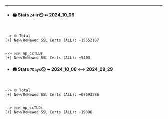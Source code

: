 

---
- #### 🖨️ **Stats** `24Hr`⏲️ ➼ 2024_10_06
```console


--> 🌐 Total
[+] New/ReNewed SSL Certs (ALL): +15552107


--> 🇳🇵 np_ccTLDs
[+] New/ReNewed SSL Certs (ALL): +5403

```

- #### 🖨️ **Stats** `7Days`⏲️ ➼ 2024_10_06 <--> 2024_09_29
```console


--> 🌐 Total
[+] New/ReNewed SSL Certs (ALL): +67693586


--> 🇳🇵 np_ccTLDs
[+] New/ReNewed SSL Certs (ALL): +19396

```

